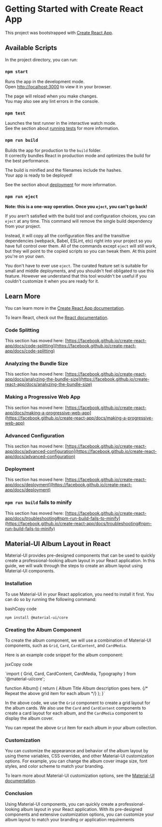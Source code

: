 # Getting Started with Create React App

This project was bootstrapped with [Create React App](https://github.com/facebook/create-react-app).

## Available Scripts

In the project directory, you can run:

### `npm start`

Runs the app in the development mode.\
Open [http://localhost:3000](http://localhost:3000) to view it in your browser.

The page will reload when you make changes.\
You may also see any lint errors in the console.

### `npm test`

Launches the test runner in the interactive watch mode.\
See the section about [running tests](https://facebook.github.io/create-react-app/docs/running-tests) for more information.

### `npm run build`

Builds the app for production to the `build` folder.\
It correctly bundles React in production mode and optimizes the build for the best performance.

The build is minified and the filenames include the hashes.\
Your app is ready to be deployed!

See the section about [deployment](https://facebook.github.io/create-react-app/docs/deployment) for more information.

### `npm run eject`

**Note: this is a one-way operation. Once you `eject`, you can't go back!**

If you aren't satisfied with the build tool and configuration choices, you can `eject` at any time. This command will remove the single build dependency from your project.

Instead, it will copy all the configuration files and the transitive dependencies (webpack, Babel, ESLint, etc) right into your project so you have full control over them. All of the commands except `eject` will still work, but they will point to the copied scripts so you can tweak them. At this point you're on your own.

You don't have to ever use `eject`. The curated feature set is suitable for small and middle deployments, and you shouldn't feel obligated to use this feature. However we understand that this tool wouldn't be useful if you couldn't customize it when you are ready for it.

## Learn More

You can learn more in the [Create React App documentation](https://facebook.github.io/create-react-app/docs/getting-started).

To learn React, check out the [React documentation](https://reactjs.org/).

### Code Splitting

This section has moved here: [https://facebook.github.io/create-react-app/docs/code-splitting](https://facebook.github.io/create-react-app/docs/code-splitting)

### Analyzing the Bundle Size

This section has moved here: [https://facebook.github.io/create-react-app/docs/analyzing-the-bundle-size](https://facebook.github.io/create-react-app/docs/analyzing-the-bundle-size)

### Making a Progressive Web App

This section has moved here: [https://facebook.github.io/create-react-app/docs/making-a-progressive-web-app](https://facebook.github.io/create-react-app/docs/making-a-progressive-web-app)

### Advanced Configuration

This section has moved here: [https://facebook.github.io/create-react-app/docs/advanced-configuration](https://facebook.github.io/create-react-app/docs/advanced-configuration)

### Deployment

This section has moved here: [https://facebook.github.io/create-react-app/docs/deployment](https://facebook.github.io/create-react-app/docs/deployment)

### `npm run build` fails to minify

This section has moved here: [https://facebook.github.io/create-react-app/docs/troubleshooting#npm-run-build-fails-to-minify](https://facebook.github.io/create-react-app/docs/troubleshooting#npm-run-build-fails-to-minify)


## Material-UI Album Layout in React

Material-UI provides pre-designed components that can be used to quickly create a professional-looking album layout in your React application. In this guide, we will walk through the steps to create an album layout using Material-UI components.

### Installation

To use Material-UI in your React application, you need to install it first. You can do so by running the following command:

bashCopy code

`npm install @material-ui/core` 

### Creating the Album Component

To create the album component, we will use a combination of Material-UI components, such as `Grid`, `Card`, `CardContent`, and `CardMedia`.

Here is an example code snippet for the album component:

jsxCopy code

`import { Grid, Card, CardContent, CardMedia, Typography } from '@material-ui/core';

function Album() {
  return (
    <Grid container spacing={3}>
      <Grid item xs={12} md={6} lg={4}>
        <Card>
          <CardMedia
            component="img"
            alt="Album cover"
            height="140"
            image="https://source.unsplash.com/random/800x600"
            title="Album cover"
          />
          <CardContent>
            <Typography gutterBottom variant="h5" component="h2">
              Album Title
            </Typography>
            <Typography variant="body2" color="textSecondary" component="p">
              Album description goes here.
            </Typography>
          </CardContent>
        </Card>
      </Grid>
      {/* Repeat the above grid item for each album */}
    </Grid>
  );
}` 

In the above code, we use the `Grid` component to create a grid layout for the album cards. We also use the `Card` and `CardContent` components to create a card layout for each album, and the `CardMedia` component to display the album cover.

You can repeat the above `Grid` item for each album in your album collection.

### Customization

You can customize the appearance and behavior of the album layout by using theme variables, CSS overrides, and other Material-UI customization options. For example, you can change the album cover image size, font styles, and color scheme to match your branding.

To learn more about Material-UI customization options, see the [Material-UI documentation](https://material-ui.com/customization/).

### Conclusion

Using Material-UI components, you can quickly create a professional-looking album layout in your React application. With its pre-designed components and extensive customization options, you can customize your album layout to match your branding or application requirements
